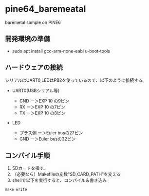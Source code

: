 # pine64_baremeatal
 baremetal sample on PINE6

## 開発環境の準備

- sudo apt install gcc-arm-none-eabi u-boot-tools

## ハードウェアの接続
シリアルはUART0,LEDはPB2を使っているので、以下のように接続する。

- UART0(USBシリアル等)

  + GND ー＞EXP 10 の9ピン
  + RX  ー＞EXP 10 の7ピン
  + TX  ー＞EXP 10 の8ピン

- LED

  + プラス側 ー＞Euler busの27ピン
  + GND      ー＞Euler busの32ピン


## コンパイル手順

1. SDカードを指す。 
2. （必要なら）Makefileの変数"SD_CARD_PATH"を変える
3. shellで以下を実行すると、コンパイル＆書き込み

````
make write
```` 


